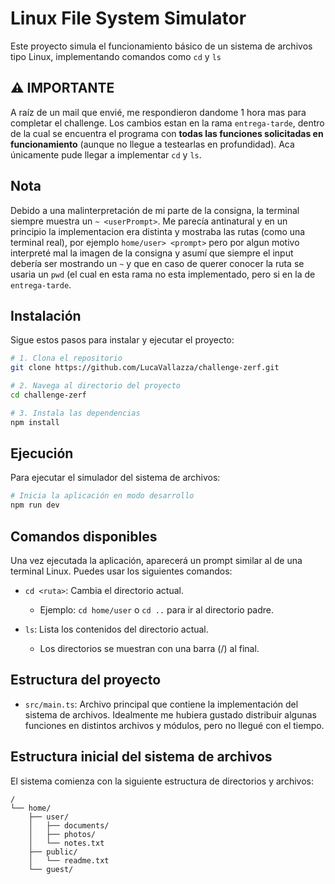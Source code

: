 # Linux File System Simulator

Este proyecto simula el funcionamiento básico de un sistema de archivos tipo Linux, implementando comandos como `cd` y `ls`

## ⚠ IMPORTANTE
A raíz de un mail que envié, me respondieron dandome 1 hora mas para completar el challenge. Los cambios estan en la rama `entrega-tarde`, dentro de la cual se encuentra el programa con **todas las funciones solicitadas en funcionamiento** (aunque no llegue a testearlas en profundidad). Aca únicamente pude llegar a implementar `cd` y `ls`.

## Nota
Debido a una malinterpretación de mi parte de la consigna, la terminal siempre muestra un `~ <userPrompt>`. Me parecía antinatural y en un principio la implementacion era distinta y mostraba las rutas (como una terminal real), por ejemplo `home/user> <prompt>` pero por algun motivo interpreté mal la imagen de la consigna y asumí que siempre el input debería ser mostrando un `~` y que en caso de querer conocer la ruta se usaria un `pwd` (el cual en esta rama no esta implementado, pero si en la de `entrega-tarde`.

## Instalación

Sigue estos pasos para instalar y ejecutar el proyecto:

```bash
# 1. Clona el repositorio
git clone https://github.com/LucaVallazza/challenge-zerf.git

# 2. Navega al directorio del proyecto
cd challenge-zerf

# 3. Instala las dependencias
npm install
```

## Ejecución

Para ejecutar el simulador del sistema de archivos:

```bash
# Inicia la aplicación en modo desarrollo
npm run dev
```

## Comandos disponibles

Una vez ejecutada la aplicación, aparecerá un prompt similar al de una terminal Linux. Puedes usar los siguientes comandos:

- `cd <ruta>`: Cambia el directorio actual.
  - Ejemplo: `cd home/user` o `cd ..` para ir al directorio padre.
  
- `ls`: Lista los contenidos del directorio actual.
  - Los directorios se muestran con una barra (/) al final.


## Estructura del proyecto

- `src/main.ts`: Archivo principal que contiene la implementación del sistema de archivos. Idealmente me hubiera gustado distribuir algunas funciones en distintos archivos y módulos, pero no llegué con el tiempo.

## Estructura inicial del sistema de archivos

El sistema comienza con la siguiente estructura de directorios y archivos:

```
/
└── home/
    ├── user/
    │   ├── documents/
    │   ├── photos/
    │   └── notes.txt
    ├── public/
    │   └── readme.txt
    └── guest/
```

